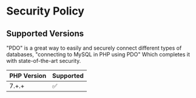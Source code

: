 # Security Policy

## Supported Versions

"PDO" is a great way to easily and securely connect different types of databases, 
"connecting to MySQL in PHP using PDO" Which completes it with state-of-the-art security.

| PHP Version | Supported          |
| ------- | ------------------ |
| 7.+.+   | :white_check_mark: |



